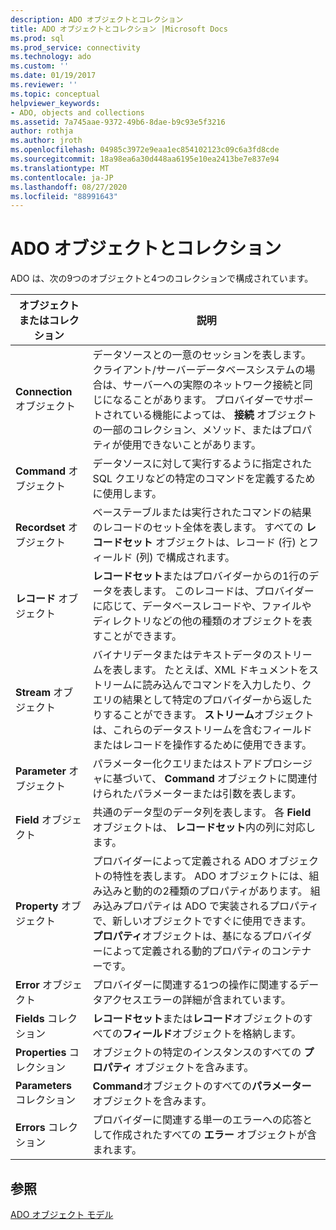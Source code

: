 ```yaml
---
description: ADO オブジェクトとコレクション
title: ADO オブジェクトとコレクション |Microsoft Docs
ms.prod: sql
ms.prod_service: connectivity
ms.technology: ado
ms.custom: ''
ms.date: 01/19/2017
ms.reviewer: ''
ms.topic: conceptual
helpviewer_keywords:
- ADO, objects and collections
ms.assetid: 7a745aae-9372-49b6-8dae-b9c93e5f3216
author: rothja
ms.author: jroth
ms.openlocfilehash: 04985c3972e9eaa1ec854102123c09c6a3fd8cde
ms.sourcegitcommit: 18a98ea6a30d448aa6195e10ea2413be7e837e94
ms.translationtype: MT
ms.contentlocale: ja-JP
ms.lasthandoff: 08/27/2020
ms.locfileid: "88991643"
---
```

# <a name="ado-objects-and-collections"></a>ADO オブジェクトとコレクション
ADO は、次の9つのオブジェクトと4つのコレクションで構成されています。  
  
|オブジェクトまたはコレクション|説明|  
|--------------------------|-----------------|  
|**Connection** オブジェクト|データソースとの一意のセッションを表します。 クライアント/サーバーデータベースシステムの場合は、サーバーへの実際のネットワーク接続と同じになることがあります。 プロバイダーでサポートされている機能によっては、 **接続** オブジェクトの一部のコレクション、メソッド、またはプロパティが使用できないことがあります。|  
|**Command** オブジェクト|データソースに対して実行するように指定された SQL クエリなどの特定のコマンドを定義するために使用します。|  
|**Recordset** オブジェクト|ベーステーブルまたは実行されたコマンドの結果のレコードのセット全体を表します。 すべての **レコードセット** オブジェクトは、レコード (行) とフィールド (列) で構成されます。|  
|**レコード** オブジェクト|**レコードセット**またはプロバイダーからの1行のデータを表します。 このレコードは、プロバイダーに応じて、データベースレコードや、ファイルやディレクトリなどの他の種類のオブジェクトを表すことができます。|  
|**Stream** オブジェクト|バイナリデータまたはテキストデータのストリームを表します。 たとえば、XML ドキュメントをストリームに読み込んでコマンドを入力したり、クエリの結果として特定のプロバイダーから返したりすることができます。 **ストリーム**オブジェクトは、これらのデータストリームを含むフィールドまたはレコードを操作するために使用できます。|  
|**Parameter** オブジェクト|パラメーター化クエリまたはストアドプロシージャに基づいて、 **Command** オブジェクトに関連付けられたパラメーターまたは引数を表します。|  
|**Field** オブジェクト|共通のデータ型のデータ列を表します。 各 **Field** オブジェクトは、 **レコードセット**内の列に対応します。|  
|**Property** オブジェクト|プロバイダーによって定義される ADO オブジェクトの特性を表します。 ADO オブジェクトには、組み込みと動的の2種類のプロパティがあります。 組み込みプロパティは ADO で実装されるプロパティで、新しいオブジェクトですぐに使用できます。 **プロパティ**オブジェクトは、基になるプロバイダーによって定義される動的プロパティのコンテナーです。|  
|**Error** オブジェクト|プロバイダーに関連する1つの操作に関連するデータアクセスエラーの詳細が含まれています。|  
|**Fields** コレクション|**レコードセット**または**レコード**オブジェクトのすべての**フィールド**オブジェクトを格納します。|  
|**Properties** コレクション|オブジェクトの特定のインスタンスのすべての **プロパティ** オブジェクトを含みます。|  
|**Parameters** コレクション|**Command**オブジェクトのすべての**パラメーター**オブジェクトを含みます。|  
|**Errors** コレクション|プロバイダーに関連する単一のエラーへの応答として作成されたすべての **エラー** オブジェクトが含まれます。|  
  
## <a name="see-also"></a>参照  
 [ADO オブジェクト モデル](../../reference/ado-api/ado-object-model.md)